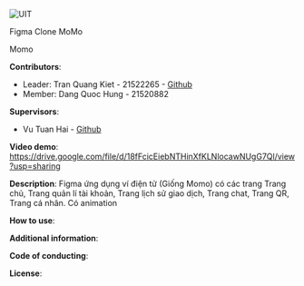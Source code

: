 ![UIT](https://img.shields.io/badge/from-UIT%20VNUHCM-blue?style=for-the-badge&link=https%3A%2F%2Fwww.uit.edu.vn%2F)

Figma Clone MoMo

Momo

**Contributors**:

- Leader: Tran Quang Kiet - 21522265 - [Github](https://github.com/KietTranUIT)
- Member: Dang Quoc Hung - 21520882

**Supervisors**:

- Vu Tuan Hai - [Github](https://github.com/vutuanhai237)

**Video demo**: https://drive.google.com/file/d/18fFcicEiebNTHinXfKLNlocawNUgG7Ql/view?usp=sharing

**Description**: Figma ứng dụng ví điện tử (Giống Momo) có các trang Trang chủ, Trang quản lí tài khoản, Trang lịch sử giao dịch, Trang chat, Trang  QR, Trang cá nhân. Có animation 

**How to use**: 

**Additional information**: 

**Code of conducting**:

**License**:
